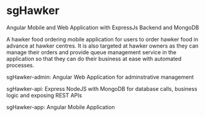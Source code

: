 # sgHawker

Angular Mobile and Web Application with ExpressJs Backend and MongoDB

A hawker food ordering mobile application for users to order hawker food in advance at hawker centres. 
It is also targeted at hawker owners as they can manage their orders and provide queue management service in the application so that they can do their business at ease with automated processes.

sgHawker-admin: Angular Web Application for adminstrative management 

sgHawker-api: Express NodeJS with MongoDB for database calls, business logic and exposing REST APIs

sgHawker-app: Angular Mobile Application

